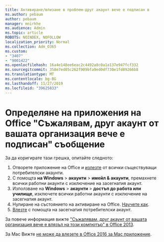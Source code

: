 ```yaml
---
title: Активиране/влизане в проблем-друг акаунт вече е подписан в
ms.author: pebaum
author: pebaum
manager: mnirkhe
ms.audience: Admin
ms.topic: article
ROBOTS: NOINDEX, NOFOLLOW
localization_priority: Normal
ms.collection: Adm_O365
ms.custom:
- "3407"
- "9001422"
ms.openlocfilehash: 16a4e148ee6eac2c4492a8c0a1a137e947fcf332
ms.sourcegitcommit: 358e7ed05c262f909bfa9ed0df730e1fd89266b8
ms.translationtype: MT
ms.contentlocale: bg-BG
ms.lasthandoff: 11/27/2019
ms.locfileid: "39625833"
---
```

# <a name="fixing-the-office-apps-sorry-another-account-from-your-organization-is-already-signed-in-message"></a>Определяне на приложения на Office "Съжалявам, друг акаунт от вашата организация вече е подписан" съобщение

За да коригирате тази грешка, опитайте следното:

1. Отворете приложение на Office и [излезте](https://support.office.com/article/5a20dc11-47e9-4b6f-945d-478cb6d92071) от всички съществуващи потребителски акаунти.   
2. С помощта **на Windows** > **акаунти** > **имейл & акаунти**, премахнете всички работни акаунти с изключение на засегнатия акаунт. 
3. Използване на **Windows** > **акаунти** > **достъп до работа или училище**, изключете всички работни акаунти с изключение на засегнатия акаунт. 
4. Нулиране на състоянието на активиране на Office. [Научете как](https://docs.microsoft.com/office365/troubleshoot/activation/reset-office-365-proplus-activation-state
).
5. [Влезте](https://support.office.com/article/628ea040-f265-49de-b986-be09c3ebf8a9) с помощта на засегнатия потребителски акаунт. 

За повече информация вижте ["Съжалявам, друг акаунт от вашата организация вече е влязъл на този компютър" в Office 2013](https://docs.microsoft.com/office/troubleshoot/error-messages/another-account-already-signed-in).

За Mac Вижте [не може да влезете в Office 2016 за Mac приложение](https://docs.microsoft.com/office365/troubleshoot/authentication/sign-in-to-office-2016-for-mac-fail).